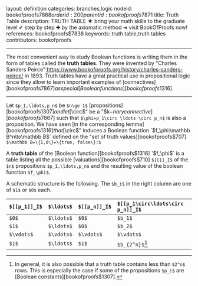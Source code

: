 layout: definition
categories: branches,logic
nodeid: bookofproofs$7868
orderid: 200
parentid: bookofproofs$7871
title: Truth Table
description: TRUTH TABLE ★ bring your math skills to the graduate level ✔ step by step ✚ by the axiomatic method ➜ visit BookOfProofs now!
references: bookofproofs$7838
keywords: truth table,truth tables
contributors: bookofproofs


---

The most convenient way to study Boolean functions is writing them in the form of tables called the __truth tables__. They were invented by "Charles Sanders Peirce":https://www.bookofproofs.org/history/charles-sanders-peirce/ in 1893. Truth tables have a great practical use in propositional logic since they allow to learn important examples of [connectives][bookofproofs$7867] as special [Boolean functions][bookofproofs$1316].

---

Let `$p_1,\ldots,p_n$` be `$n\ge 1$` [propositions][bookofproofs$1307] and let [$\circ$" be a "$k$-nary connective][bookofproofs$7867] such that `$\phi=p_1\circ \ldots \circ p_n$` is also a proposition. We have seen [in the corresponding lemma][bookofproofs$1316] that [$\circ$" induces a Boolean function `$f_\phi:\mathbb B^n\to\mathbb B$` defined on the "set of truth values][bookofproofs$707] `$\mathbb B=\{1,0\}=\{true, false\}:$` 

A **truth table** of the [Boolean function][bookofproofs$1316] `$f_\phi$` is a table listing all the possible [valuations][bookofproofs$710] `$[[]]_I$` of the `$n$` propositions `$p_1,\ldots,p_n$` and the resulting value of the boolean function `$f_\phi$`.


A schematic structure is the following. The `$b_i$` in the right column are one of `$1$` or `$0$` each.

 `$[[p_1]]_I$`| `$\ldots$`| `$[[p_n]]_I$`| `$[[p_1\circ\ldots\circ p_n]]_I$`
:-------------|:-------------|:-------------|:------------- 
`$0$`| `$\ldots$`| `$0$`| `$b_1$`
 `$1$`| `$\ldots$`| `$0$`| `$b_2$`
 `$\vdots$`| `$\vdots$`| `$\vdots$`| `$\vdots$`
 `$1$`| `$\ldots$`| `$1$`| `$b_{2^n}$`[^1]

[^1]: In general, it is also possible that a truth table contains less than `$2^n$` rows. This is especially the case if some of the propositions `$p_i$` are [Boolean constants][bookofproofs$1307].
